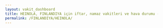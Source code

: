 ```yaml
---
layout: vakit_dashboard
title: HEINOLA, FINLANDIYA için iftar, namaz vakitleri ve hava durumu - ilçe/eyalet seç
permalink: /FINLANDIYA/HEINOLA/
---
```


<script type="text/javascript">
  var GLOBAL_COUNTRY = 'FINLANDIYA';
  var GLOBAL_CITY = 'HEINOLA';
  var GLOBAL_STATE = '';
  var lat = 72;
  var lon = 21;
</script>
